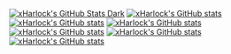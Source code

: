 [![xHarlock's GitHub Stats Dark](https://github-readme-stats.vercel.app/api?username=xHarlock&show_icons=true&theme=dark)](https://github.com/anuraghazra/github-readme-stats)
[![xHarlock's GitHub stats](https://github-readme-stats.vercel.app/api?username=xHarlock&show_icons=true&theme=tokyonight)](https://github.com/anuraghazra/github-readme-stats)
[![xHarlock's GitHub stats](https://github-readme-stats.vercel.app/api?username=xHarlock&show_icons=true&theme=onedark)](https://github.com/anuraghazra/github-readme-stats)
[![xHarlock's GitHub stats](https://github-readme-stats.vercel.app/api?username=xHarlock&show_icons=true&theme=cobalt)](https://github.com/anuraghazra/github-readme-stats)
[![xHarlock's GitHub stats](https://github-readme-stats.vercel.app/api?username=xHarlock&show_icons=true&theme=synthwave)](https://github.com/anuraghazra/github-readme-stats)
[![xHarlock's GitHub stats](https://github-readme-stats.vercel.app/api?username=xHarlock&show_icons=true&theme=highcontrast)](https://github.com/anuraghazra/github-readme-stats)
[![xHarlock's GitHub stats](https://github-readme-stats.vercel.app/api?username=xHarlock&show_icons=true&theme=dracula)](https://github.com/anuraghazra/github-readme-stats)
